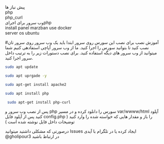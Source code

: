 پیش نیاز ها 
<br>php
<br>php_curl
<br>وب سرور برای اجرایphp
<br> install panel marzban use docker
<br> server os ubuntu



#آموزش نصب 
برای نصب این سورس روی سرور ابتدا باید یک وب سرور روی سرور تان نصب کنید تا بتوانید سورس را اجرا کنید. ما از وب سرور  آپاچی استفادهی کنیم شما میتوانید از وب سرور های دیگه استفاده کنید. برای نصب دستورات زیر را به ترتیب داخل سرور اجرا کنید.  
```bash
sudo apt update
```
```bash
sudo apt uprgade -y
```
```bash
sudo apt-get install apache2
```
```bash
sudo apt install php
```
```bash
 sudo apt-get install php-curl
```

پس از نصب وب سرور و php سورس را دانلود کرده و در مسیر var/wwww/html آپلود کنید پس از آپلود فایل config.php را باز و مقدار هایی که خواسته شده را وارد کنید ( توضیحات داخل فایل نوشته شده است ) 




درصورتی که مشکلی داشتید میتوانید Issues ایجاد کرده یا در تلگرام با آیدی @gholipour3 در ارتباط باشید 

